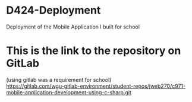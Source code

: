 # D424-Deployment
Deployment of the Mobile Application I built for school

# This is the link to the repository on GitLab
(using gitlab was a requirement for school)  
https://gitlab.com/wgu-gitlab-environment/student-repos/jweb270/c971-mobile-application-development-using-c-sharp.git
